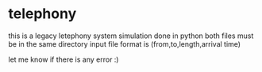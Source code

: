 # telephony
this is a legacy letephony system simulation done in python
both files must be in the same directory
input file format is (from,to,length,arrival time)

let me know if there is any error :)

